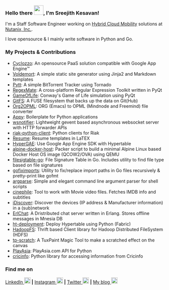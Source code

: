 ### Hello there <img src="https://raw.githubusercontent.com/MartinHeinz/MartinHeinz/master/wave.gif" width="30px">, I'm Sreejith Kesavan!

I'm a Staff Software Engineer working on [Hybrid Cloud Mobility](https://www.nutanix.com/products/move) solutions at [Nutanix, Inc.](https://nutanix.com).

I love opensource & I mainly write software in Python and Go.

### My Projects & Contributions

- [Cyclozzo](https://github.com/cyclozzo/cyclozzo): An opensource PaaS solution compatible with Google App Engine™
- [Voldemort](https://github.com/semk/voldemort): A simple static site generator using Jinja2 and Markdown templates
- [Pytt](https://github.com/semk/Pytt): A simple BitTorrent Tracker using Tornado
- [RegexMate](https://github.com/semk/RegexMate): A cross-platform Regular Expression Toolkit written in PyQt
- [GameOfLife](https://github.com/semk/GameOfLife): Conway's Game of Life simulation using PyQt
- [GitFS](https://github.com/semk/GitFS): A FUSE filesystem that backs up the data on Git(Hub)
- [Org2OPML](https://github.com/semk/Org2OPML): ORG (Emacs) to OPML (Mindnode and Freemind) file converter
- [Appy](https://github.com/semk/appy): Boilerplate for Python applications
- [wsnotifier](https://github.com/semk/wsnotifier): Lightweight gevent based asynchronous websocket server with HTTP forwarder APIs
- [riak-python-client](https://github.com/semk/riak-python-client): Python clients for Riak
- [Resume](https://github.com/semk/Resume): Resume templates in LaTEX
- [HyperGAE](https://github.com/semk/hypergae): Use Google App Engine SDK with Hypertable
- [alpine-docker-host](https://github.com/semk/alpine-docker-host): Packer script to build a minimal Alpine Linux based Docker Host OS image (QCOW2/OVA) using QEMU
- [filesigtable-go](https://github.com/semk/filesigtable-go): File Signature Table in Go. Includes utility to find file type based on file signatures
- [gofiximports](https://github.com/semk/gofiximports): Utility to fix/replace import paths in Go files recursively & pretty-print like gofmt
- [argparse](https://github.com/semk/argparse): Simple and elegant command line argument parser for shell scripts
- [cinephile](https://github.com/semk/cinephile): Tool to work with Movie video files. Fetches IMDB info and subtitles
- [iDiscover](https://github.com/semk/iDiscover): Discover the devices (IP address & Manufacturer information) in a (sub)network
- [ErlChat](https://github.com/semk/ErlChat): A Dristributed chat server written in Erlang. Stores offline messages in Mnesia DB
- [ht-deployment](https://github.com/semk/ht-deployment): Deploy Hypertable using Python (Fabric)
- [HadoopFS](https://github.com/semk/HadoopFS): Thrift based Client library for Hadoop Distributed FileSystem (HDFS)
- [tp-scratch](https://github.com/semk/tp-scratch): A TuxPaint Magic Tool to make a scratched effect on the canvas
- [PlayAsia](https://github.com/semk/PlayAsia): PlayAsia.com API for Python
- [cricinfo](https://github.com/semk/cricinfo): Python library for accessing information from Cricinfo

### Find me on
[LinkedIn <img src='https://cdn.jsdelivr.net/npm/simple-icons@3.0.1/icons/linkedin.svg' alt='linkedin' height='20'>](https://www.linkedin.com/in/sreejithemk/) **|** [Instagram <img src='https://cdn.jsdelivr.net/npm/simple-icons@3.0.1/icons/instagram.svg' alt='instagram' height='20'>](https://www.instagram.com/k7_sreejith/) **|** [Twitter <img src='https://cdn.jsdelivr.net/npm/simple-icons@3.0.1/icons/twitter.svg' alt='twitter' height='20'>](https://twitter.com/@splusk) **|** [My blog <img src='https://cdn.jsdelivr.net/npm/simple-icons@3.0.1/icons/icloud.svg' alt='website' height='20'>](http://foobarnbaz.com/)

